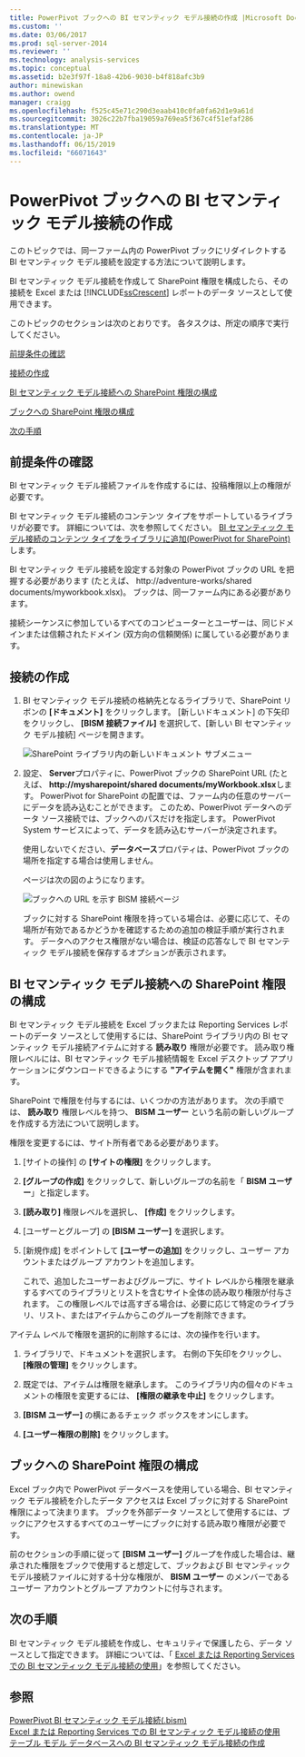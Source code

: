 ```yaml
---
title: PowerPivot ブックへの BI セマンティック モデル接続の作成 |Microsoft Docs
ms.custom: ''
ms.date: 03/06/2017
ms.prod: sql-server-2014
ms.reviewer: ''
ms.technology: analysis-services
ms.topic: conceptual
ms.assetid: b2e3f97f-18a8-42b6-9030-b4f818afc3b9
author: minewiskan
ms.author: owend
manager: craigg
ms.openlocfilehash: f525c45e71c290d3eaab410c0fa0fa62d1e9a61d
ms.sourcegitcommit: 3026c22b7fba19059a769ea5f367c4f51efaf286
ms.translationtype: MT
ms.contentlocale: ja-JP
ms.lasthandoff: 06/15/2019
ms.locfileid: "66071643"
---
```

# <a name="create-a-bi-semantic-model-connection-to-a-powerpivot-workbook"></a>PowerPivot ブックへの BI セマンティック モデル接続の作成
  このトピックでは、同一ファーム内の PowerPivot ブックにリダイレクトする BI セマンティック モデル接続を設定する方法について説明します。  
  
 BI セマンティック モデル接続を作成して SharePoint 権限を構成したら、その接続を Excel または [!INCLUDE[ssCrescent](../../includes/sscrescent-md.md)] レポートのデータ ソースとして使用できます。  
  
 このトピックのセクションは次のとおりです。 各タスクは、所定の順序で実行してください。  
  
 [前提条件の確認](#bkmk_prereq)  
  
 [接続の作成](#bkmk_create)  
  
 [BI セマンティック モデル接続への SharePoint 権限の構成](#bkmk_permissions)  
  
 [ブックへの SharePoint 権限の構成](#bkmk_userdb)  
  
 [次の手順](#bkmk_next)  
  
##  <a name="bkmk_prereq"></a> 前提条件の確認  
 BI セマンティック モデル接続ファイルを作成するには、投稿権限以上の権限が必要です。  
  
 BI セマンティック モデル接続のコンテンツ タイプをサポートしているライブラリが必要です。 詳細については、次を参照してください。 [BI セマンティック モデル接続のコンテンツ タイプをライブラリに追加&#40;PowerPivot for SharePoint&#41;](add-bi-semantic-model-connection-content-type-to-library.md)します。  
  
 BI セマンティック モデル接続を設定する対象の PowerPivot ブックの URL を把握する必要があります (たとえば、 http://adventure-works/shared documents/myworkbook.xlsx)。 ブックは、同一ファーム内にある必要があります。  
  
 接続シーケンスに参加しているすべてのコンピューターとユーザーは、同じドメインまたは信頼されたドメイン (双方向の信頼関係) に属している必要があります。  
  
##  <a name="bkmk_create"></a> 接続の作成  
  
1.  BI セマンティック モデル接続の格納先となるライブラリで、SharePoint リボンの **[ドキュメント]** をクリックします。 [新しいドキュメント] の下矢印をクリックし、 **[BISM 接続ファイル]** を選択して、[新しい BI セマンティック モデル接続] ページを開きます。  
  
     ![SharePoint ライブラリ内の新しいドキュメント サブメニュー](../media/ssas-bismconnection-new.gif "SharePoint ライブラリ内の新しいドキュメント サブメニュー")  
  
2.  設定、 **Server**プロパティに、PowerPivot ブックの SharePoint URL (たとえば、  **http://mysharepoint/shared documents/myWorkbook.xlsx**します。 PowerPivot for SharePoint の配置では、ファーム内の任意のサーバーにデータを読み込むことができます。 このため、PowerPivot データへのデータ ソース接続では、ブックへのパスだけを指定します。 PowerPivot System サービスによって、データを読み込むサーバーが決定されます。  
  
     使用しないでください、**データベース**プロパティは、PowerPivot ブックの場所を指定する場合は使用しません。  
  
     ページは次の図のようになります。  
  
     ![ブックへの URL を示す BISM 接続ページ](../media/ssas-bismconnection-ppvtds.gif "ブックへの URL を示す BISM 接続ページ")  
  
     ブックに対する SharePoint 権限を持っている場合は、必要に応じて、その場所が有効であるかどうかを確認するための追加の検証手順が実行されます。 データへのアクセス権限がない場合は、検証の応答なしで BI セマンティック モデル接続を保存するオプションが表示されます。  
  
##  <a name="bkmk_permissions"></a> BI セマンティック モデル接続への SharePoint 権限の構成  
 BI セマンティック モデル接続を Excel ブックまたは Reporting Services レポートのデータ ソースとして使用するには、SharePoint ライブラリ内の BI セマンティック モデル接続アイテムに対する **読み取り** 権限が必要です。 読み取り権限レベルには、BI セマンティック モデル接続情報を Excel デスクトップ アプリケーションにダウンロードできるようにする **"アイテムを開く"** 権限が含まれます。  
  
 SharePoint で権限を付与するには、いくつかの方法があります。 次の手順では、 **読み取り** 権限レベルを持つ、 **BISM ユーザー** という名前の新しいグループを作成する方法について説明します。  
  
 権限を変更するには、サイト所有者である必要があります。  
  
1.  [サイトの操作] の **[サイトの権限]** をクリックします。  
  
2.  **[グループの作成]** をクリックして、新しいグループの名前を「 **BISM ユーザー**」と指定します。  
  
3.  **[読み取り]** 権限レベルを選択し、 **[作成]** をクリックします。  
  
4.  [ユーザーとグループ] の **[BISM ユーザー]** を選択します。  
  
5.  [新規作成] をポイントして **[ユーザーの追加]** をクリックし、ユーザー アカウントまたはグループ アカウントを追加します。  
  
     これで、追加したユーザーおよびグループに、サイト レベルから権限を継承するすべてのライブラリとリストを含むサイト全体の読み取り権限が付与されます。 この権限レベルでは高すぎる場合は、必要に応じて特定のライブラリ、リスト、またはアイテムからこのグループを削除できます。  
  
 アイテム レベルで権限を選択的に削除するには、次の操作を行います。  
  
1.  ライブラリで、ドキュメントを選択します。 右側の下矢印をクリックし、 **[権限の管理]** をクリックします。  
  
2.  既定では、アイテムは権限を継承します。 このライブラリ内の個々のドキュメントの権限を変更するには、 **[権限の継承を中止]** をクリックします。  
  
3.  **[BISM ユーザー]** の横にあるチェック ボックスをオンにします。  
  
4.  **[ユーザー権限の削除]** をクリックします。  
  
##  <a name="bkmk_userdb"></a> ブックへの SharePoint 権限の構成  
 Excel ブック内で PowerPivot データベースを使用している場合、BI セマンティック モデル接続を介したデータ アクセスは Excel ブックに対する SharePoint 権限によって決まります。 ブックを外部データ ソースとして使用するには、ブックにアクセスするすべてのユーザーにブックに対する読み取り権限が必要です。  
  
 前のセクションの手順に従って **[BISM ユーザー]** グループを作成した場合は、継承された権限をブックで使用すると想定して、ブックおよび BI セマンティック モデル接続ファイルに対する十分な権限が、 **BISM ユーザー** のメンバーであるユーザー アカウントとグループ アカウントに付与されます。  
  
##  <a name="bkmk_next"></a> 次の手順  
 BI セマンティック モデル接続を作成し、セキュリティで保護したら、データ ソースとして指定できます。 詳細については、「 [Excel または Reporting Services での BI セマンティック モデル接続の使用](use-a-bi-semantic-model-connection-in-excel-or-reporting-services.md)」を参照してください。  
  
## <a name="see-also"></a>参照  
 [PowerPivot BI セマンティック モデル接続&#40;.bism&#41;](power-pivot-bi-semantic-model-connection-bism.md)   
 [Excel または Reporting Services での BI セマンティック モデル接続の使用](use-a-bi-semantic-model-connection-in-excel-or-reporting-services.md)   
 [テーブル モデル データベースへの BI セマンティック モデル接続の作成](create-a-bi-semantic-model-connection-to-a-tabular-model-database.md)  
  
  
